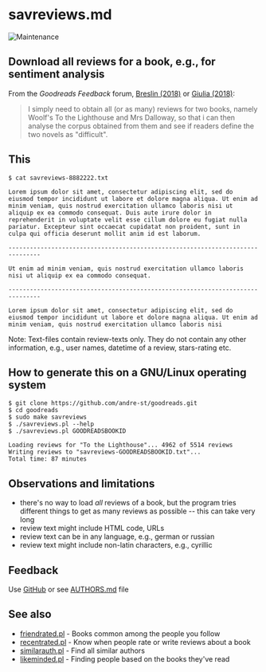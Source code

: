 # savreviews.md

![Maintenance](https://img.shields.io/maintenance/yes/2018.svg)


## Download all reviews for a book, e.g., for sentiment analysis

From the _Goodreads Feedback_ forum, 
[Breslin (2018)](https://www.goodreads.com/topic/show/19484417-increase-the-visible-number-of-ratings-of-a-book)
or [Giulia (2018)](https://www.goodreads.com/topic/show/19477061-how-can-i-extract-all-reviews-full-text-for-a-specific-book):

> I simply need to obtain all (or as many) reviews for two books, namely
> Woolf's To the Lighthouse and Mrs Dalloway, so that i can then analyse
> the corpus obtained from them and see if readers define the two novels
> as "difficult".


## This
```
$ cat savreviews-8882222.txt

Lorem ipsum dolor sit amet, consectetur adipiscing elit, sed do
eiusmod tempor incididunt ut labore et dolore magna aliqua. Ut enim ad
minim veniam, quis nostrud exercitation ullamco laboris nisi ut
aliquip ex ea commodo consequat. Duis aute irure dolor in
reprehenderit in voluptate velit esse cillum dolore eu fugiat nulla
pariatur. Excepteur sint occaecat cupidatat non proident, sunt in
culpa qui officia deserunt mollit anim id est laborum.

-------------------------------------------------------------------------------

Ut enim ad minim veniam, quis nostrud exercitation ullamco laboris
nisi ut aliquip ex ea commodo consequat. 

-------------------------------------------------------------------------------

Lorem ipsum dolor sit amet, consectetur adipiscing elit, sed do
eiusmod tempor incididunt ut labore et dolore magna aliqua. Ut enim ad
minim veniam, quis nostrud exercitation ullamco laboris nisi
```

Note: Text-files contain review-texts only. 
They do not contain any other information, e.g., user names, 
datetime of a review, stars-rating etc.



## How to generate this on a GNU/Linux operating system

```
$ git clone https://github.com/andre-st/goodreads.git
$ cd goodreads
$ sudo make savreviews
$ ./savreviews.pl --help
$ ./savreviews.pl GOODREADSBOOKID

Loading reviews for "To the Lighthouse"... 4962 of 5514 reviews
Writing reviews to "savreviews-GOODREADSBOOKID.txt"... 
Total time: 87 minutes

```


## Observations and limitations

- there's no way to load _all_ reviews of a book, but the program tries different 
  things to get as many reviews as possible -- this can take very long
- review text might include HTML code, URLs
- review text can be in any language, e.g., german or russian
- review text might include non-latin characters, e.g., cyrillic



## Feedback

Use [GitHub](https://github.com/andre-st/goodreads/issues) or see [AUTHORS.md](AUTHORS.md) file


## See also

- [friendrated.pl](friendrated.md) - Books common among the people you follow
- [recentrated.pl](recentrated.md) - Know when people rate or write reviews about a book
- [similarauth.pl](similarauth.md) - Find all similar authors
- [likeminded.pl](likeminded.md)   - Finding people based on the books they've read
 

